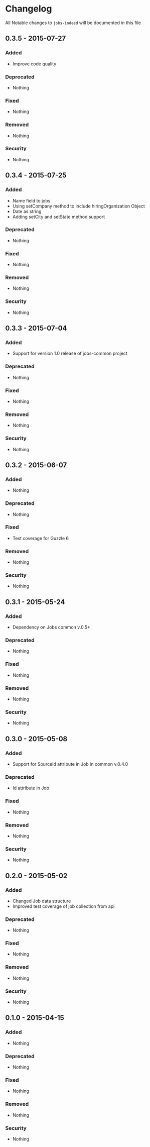 # Changelog
All Notable changes to `jobs-indeed` will be documented in this file

## 0.3.5 - 2015-07-27

### Added
- Improve code quality

### Deprecated
- Nothing

### Fixed
- Nothing

### Removed
- Nothing

### Security
- Nothing

## 0.3.4 - 2015-07-25

### Added
- Name field to jobs
- Using setCompany method to include hiringOrganization Object
- Date as string
- Adding setCity and setState method support

### Deprecated
- Nothing

### Fixed
- Nothing

### Removed
- Nothing

### Security
- Nothing

## 0.3.3 - 2015-07-04

### Added
- Support for version 1.0 release of jobs-common project

### Deprecated
- Nothing

### Fixed
- Nothing

### Removed
- Nothing

### Security
- Nothing

## 0.3.2 - 2015-06-07

### Added
- Nothing

### Deprecated
- Nothing

### Fixed
- Test coverage for Guzzle 6

### Removed
- Nothing

### Security
- Nothing

## 0.3.1 - 2015-05-24

### Added
- Dependency on Jobs common v.0.5+

### Deprecated
- Nothing

### Fixed
- Nothing

### Removed
- Nothing

### Security
- Nothing

## 0.3.0 - 2015-05-08

### Added
- Support for SourceId attribute in Job in common v.0.4.0

### Deprecated
- Id attribute in Job

### Fixed
- Nothing

### Removed
- Nothing

### Security
- Nothing

## 0.2.0 - 2015-05-02

### Added
- Changed Job data structure
- Improved test coverage of job collection from api

### Deprecated
- Nothing

### Fixed
- Nothing

### Removed
- Nothing

### Security
- Nothing

## 0.1.0 - 2015-04-15

### Added
- Nothing

### Deprecated
- Nothing

### Fixed
- Nothing

### Removed
- Nothing

### Security
- Nothing
